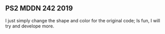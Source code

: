 ## PS2 MDDN 242 2019

I just simply change the shape and color for the original code; Is fun, I will try and develope more.

